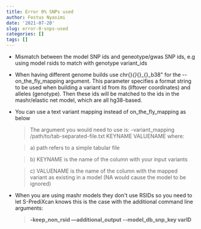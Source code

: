 ```yaml
---
title: Error 0% SNPs used
author: Festus Nyasimi
date: '2021-07-20'
slug: error-0-snps-used
categories: []
tags: []
---
```


- Mismatch between the model SNP ids and geneotype/gwas SNP ids, e.g using model rsids to match with genotype variant_ids
- When having different genome builds use chr{}*{}*{}_{}_b38" for the --on_the_fly_mapping argument. This parameter specifies a format string to be used when building a variant id from its (liftover coordinates) and alleles (genotype). Then these ids will be matched to the ids in the mashr/elastic net model, which are all hg38-based.
- You can use a text variant mapping instead of on_the_fly_mapping as below

    > The argument you would need to use is: -variant_mapping /path/to/tab-separated-file.txt KEYNAME VALUENAME where:

    > a) path refers to a simple tabular file

    > b) KEYNAME is the name of the column with your input variants

    > c) VALUENAME is the name of the column with the mapped variant as existing in a model (NA would cause the model to be ignored)

- When you are using mashr models they don't use RSIDs so you need to let S-PrediXcan
 knows this is the case with the additional command line arguments:

    > **-keep_non_rsid —additional_output --model_db_snp_key varID**